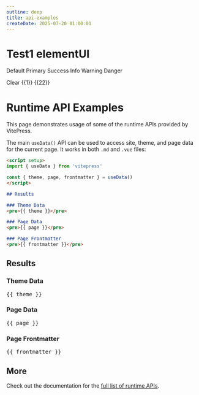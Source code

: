 ```yaml
---
outline: deep
title: api-examples
createDate: 2025-07-20 01:00:01
---
```

# Test1 elementUI
<el-button>Default</el-button>
<el-button type="primary">Primary</el-button>
<el-button type="success">Success</el-button>
<el-button type="info">Info</el-button>
<el-button type="warning">Warning</el-button>
<el-button type="danger">Danger</el-button>
<el-card style="max-width: 720px">

<el-form :inline="true"  class="demo-form-inline">
<el-form-item>
    <el-button >Clear</el-button>
    </el-form-item>
</el-form>

<el-descriptions title="" :column="2" border>
<el-descriptions-item label="商" width="100px">{{1}}</el-descriptions-item>
<el-descriptions-item label="余数" width="100px">{{22}}</el-descriptions-item>
</el-descriptions>
</el-card>

# Runtime API Examples

This page demonstrates usage of some of the runtime APIs provided by VitePress.

The main `useData()` API can be used to access site, theme, and page data for the current page. It works in both `.md` and `.vue` files:

```md
<script setup>
import { useData } from 'vitepress'

const { theme, page, frontmatter } = useData()
</script>

## Results

### Theme Data
<pre>{{ theme }}</pre>

### Page Data
<pre>{{ page }}</pre>

### Page Frontmatter
<pre>{{ frontmatter }}</pre>
```

<script setup>
import { useData } from 'vitepress'

const { site, theme, page, frontmatter } = useData()
</script>

## Results

### Theme Data
<pre>{{ theme }}</pre>

### Page Data
<pre>{{ page }}</pre>

### Page Frontmatter
<pre>{{ frontmatter }}</pre>

## More

Check out the documentation for the [full list of runtime APIs](https://vitepress.dev/reference/runtime-api#usedata).
